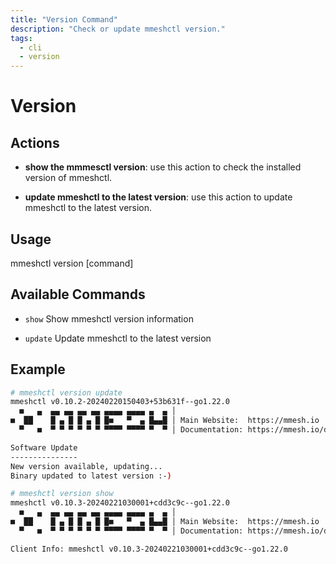 ```yaml
---
title: "Version Command"
description: "Check or update mmeshctl version."
tags:
  - cli
  - version
---
```


# Version

## Actions

- **show the mmmesctl version**: use this action to check the installed version of mmeshctl.

- **update mmeshctl to the latest version**: use this action to update mmeshctl to the latest version.

## Usage

  mmeshctl version [command]

## Available Commands

- `show`        Show mmeshctl version information

- `update`      Update mmeshctl to the latest version

## Example

```bash
# mmeshctl version update
mmeshctl v0.10.2-20240220150403+53b631f--go1.22.0
  ■   ▄  ▄▄ ▄▄ ▄▄ ▄▄ ▄▄▄▄ ▄▄▄▄ ▄  ▄ │
■  ██    █ ▄ █ █ ▄ █ █■   ▀  ▄ █▄▄█ │ Main Website:  https://mmesh.io
  ▀   ■  ▀ ▀ ▀ ▀ ▀ ▀ ▀▀▀▀ ▀▀▀▀ ▀  ▀ │ Documentation: https://mmesh.io/docs

Software Update
---------------
New version available, updating...
Binary updated to latest version :-)

# mmeshctl version show
mmeshctl v0.10.3-20240221030001+cdd3c9c--go1.22.0
  ■   ▄  ▄▄ ▄▄ ▄▄ ▄▄ ▄▄▄▄ ▄▄▄▄ ▄  ▄ │
■  ██    █ ▄ █ █ ▄ █ █■   ▀  ▄ █▄▄█ │ Main Website:  https://mmesh.io
  ▀   ■  ▀ ▀ ▀ ▀ ▀ ▀ ▀▀▀▀ ▀▀▀▀ ▀  ▀ │ Documentation: https://mmesh.io/docs

Client Info: mmeshctl v0.10.3-20240221030001+cdd3c9c--go1.22.0

```
